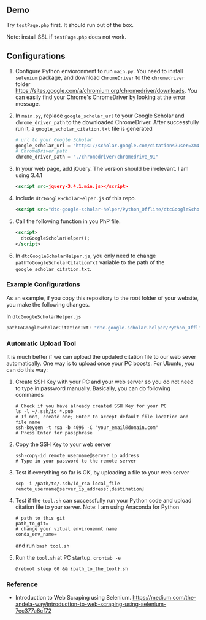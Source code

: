 ## Demo

Try `testPage.php` first. It should run out of the box.

Note: install SSL if `testPage.php` does not work.

## Configurations

1.  Configure Python envioronment to run `main.py`. You need to install `selenium` package, and download `ChromeDriver` to the `chromedriver` folder <https://sites.google.com/a/chromium.org/chromedriver/downloads>. You can easily find your Chrome's ChromeDriver by looking at the error message.

2.  In `main.py`, replace `google_scholar_url` to your Google Scholar and `chrome_driver_path` to the downloaded ChromeDriver. After successfully run it, a `google_scholar_citation.txt` file is generated
    ```python
    # url to your Google Scholar
    google_scholar_url = "https://scholar.google.com/citations?user=Xm4NYnsAAAAJ&hl=en&oi=ao"
    # ChromeDriver path
    chrome_driver_path = "./chromedriver/chromedrive_91"
    ```

3.  In your web page, add jQuery. The version should be irrelevant. I am using 3.4.1
    ```xml
    <script src=jquery-3.4.1.min.js></script>
    ```

4.  Include `dtcGoogleScholarHelper.js` of this repo.
    ```xml
    <script src="dtc-google-scholar-helper/Python_Offline/dtcGoogleScholarHelper.js"> </script>
    ```

5.  Call the following function in you PhP file.
    ```xml
    <script>
      dtcGoogleScholarHelper();
    </script>
    ```

6.  In `dtcGoogleScholarHelper.js`, you only need to change `pathToGoogleScholarCitationTxt` variable to the path of the `google_scholar_citation.txt`.


### Example Configurations

As an example, if you copy this repository to the root folder of your website, you make the following changes.

In `dtcGoogleScholarHelper.js`
```javascript
pathToGoogleScholarCitationTxt: "dtc-google-scholar-helper/Python_Offline/google_scholar_citation.txt"
```

### Automatic Upload Tool

It is much better if we can upload the updated citation file to our web sever automatically. One way is to upload once your PC boosts. For Ubuntu, you can do this way:

1.  Create SSH Key with your PC and your web server so you do not need to type in password manually. Basically, you can do following commands

    ```shell
    # Check if you have already created SSH Key for your PC
    ls -l ~/.ssh/id_*.pub
    # If not, create one; Enter to accept default file location and file name
    ssh-keygen -t rsa -b 4096 -C "your_email@domain.com"
    # Press Enter for passphrase
    ```

2.  Copy the SSH Key to your web server

    ```shell
    ssh-copy-id remote_username@server_ip_address
    # Type in your password to the remote server
    ```

3.  Test if everything so far is OK, by uploading a file to your web server

    ```shell
    scp -i /path/to/.ssh/id_rsa local_file remote_username@server_ip_address:[destination]
    ```

4.  Test if the `tool.sh` can successfully run your Python code and upload citation file to your server. Note: I am using Anaconda for Python

    ```shell
    # path to this git
    path_to_git=
    # change your vitual environemnt name
    conda_env_name=

    ```

    and run `bash tool.sh`

4.  Run the `tool.sh` at PC startup. `crontab -e`

    ```shell
    @reboot sleep 60 && {path_to_the_tool}.sh
    ```


### Reference
*   Introduction to Web Scraping using Selenium. <https://medium.com/the-andela-way/introduction-to-web-scraping-using-selenium-7ec377a8cf72>
